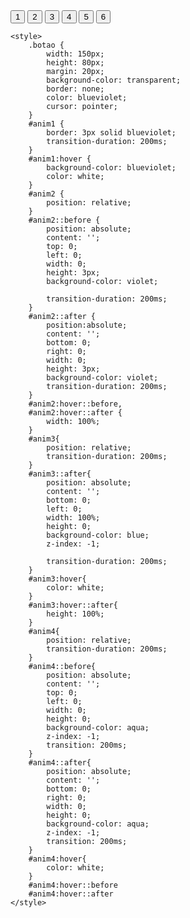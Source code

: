 <!DOCTYPE html>
<html lang="en">

<head>
    <meta charset="UTF-8">
    <meta name="viewport" content="width=device-width, initial-scale=1.0">
    <title>ficha15</title>
</head>

<body>
    <button class="botao" id="anim1">1</button>
    <button class="botao" id="anim2">2</button>
    <button class="botao" id="anim3">3</button>
    <button class="botao" id="anim4">4</button>
    <button class="botao" id="anim5">5</button>
    <button class="botao" id="anim6">6</button>

    <style>
        .botao {
            width: 150px;
            height: 80px;
            margin: 20px;
            background-color: transparent;
            border: none;
            color: blueviolet;
            cursor: pointer;
        }
        #anim1 {
            border: 3px solid blueviolet;
            transition-duration: 200ms;
        }
        #anim1:hover {
            background-color: blueviolet;
            color: white;
        }
        #anim2 {
            position: relative;
        }
        #anim2::before {
            position: absolute;
            content: '';
            top: 0;
            left: 0;
            width: 0;
            height: 3px;
            background-color: violet;

            transition-duration: 200ms;
        }
        #anim2::after {
            position:absolute;
            content: '';
            bottom: 0;
            right: 0;
            width: 0;
            height: 3px;
            background-color: violet;
            transition-duration: 200ms;
        }
        #anim2:hover::before,
        #anim2:hover::after {
            width: 100%;
        }
        #anim3{
            position: relative;
            transition-duration: 200ms;
        }
        #anim3::after{
            position: absolute;
            content: '';
            bottom: 0;
            left: 0;
            width: 100%;
            height: 0;
            background-color: blue;
            z-index: -1;

            transition-duration: 200ms;
        }
        #anim3:hover{
            color: white;
        }
        #anim3:hover::after{
            height: 100%;
        }
        #anim4{
            position: relative;
            transition-duration: 200ms;
        }
        #anim4::before{
            position: absolute;
            content: '';
            top: 0;
            left: 0;
            width: 0;
            height: 0;
            background-color: aqua;
            z-index: -1;
            transition: 200ms;
        }
        #anim4::after{
            position: absolute;
            content: '';
            bottom: 0;
            right: 0;
            width: 0;
            height: 0;
            background-color: aqua;
            z-index: -1;
            transition: 200ms;
        }
        #anim4:hover{
            color: white;
        }
        #anim4:hover::before
        #anim4:hover::after
    </style>

</body>

</html>